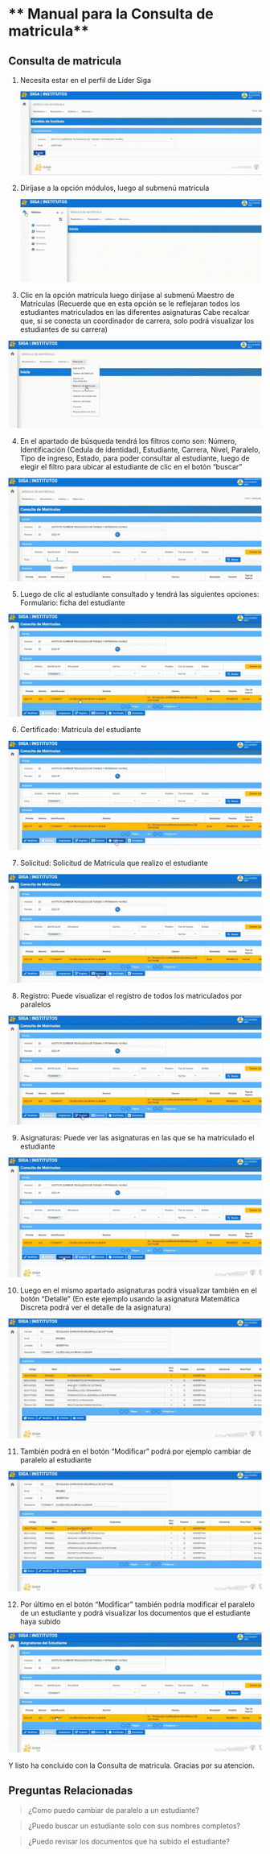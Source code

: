 # ** Manual para la Consulta de matricula**

## **Consulta de matricula**

1. Necesita estar en el perfil de Líder Siga 

   ![CdM1.gif](CdM1.gif)

2. Diríjase a la opción módulos, luego al submenú matricula 

   ![CdM2.gif](CdM2.gif)
   
3. Clic en la opción matricula luego diríjase al submenú Maestro de Matrículas (Recuerde que en esta opción se le reflejaran todos los estudiantes matriculados en las diferentes asignaturas Cabe recalcar que, si se conecta un coordinador de carrera, solo podrá visualizar los estudiantes de su carrera)

  ![CdM3.gif](CdM3.gif)

4. En el apartado de búsqueda tendrá los filtros como son: Número, Identificación (Cedula de identidad), Estudiante, Carrera, Nivel, Paralelo, Tipo de ingreso, Estado, para poder consultar al estudiante, luego de elegir el filtro para ubicar al estudiante de clic en el botón “buscar”

  ![CdM4.gif](CdM4.gif)

5. Luego de clic al estudiante consultado y tendrá las siguientes opciones:
Formulario: ficha del estudiante

  ![CdM5.gif](CdM5.gif)
  
6. Certificado: Matricula del estudiante

  ![Cdm6.gif](Cdm6.gif)

7. Solicitud: Solicitud de Matricula que realizo el estudiante 

  ![CdM7.gif](CdM7.gif)

8. Registro: Puede visualizar el registro de todos los matriculados por paralelos

  ![CdM8.gif](CdM8.gif)

9. Asignaturas: Puede ver las asignaturas en las que se ha matriculado el estudiante 

  ![Cdm9.gif](Cdm9.gif)

10. Luego en el mismo apartado asignaturas podrá visualizar también en el botón “Detalle” (En este ejemplo usando la asignatura Matemática Discreta podrá ver el detalle de la asignatura)

  ![CdM10.gif](CdM10.gif)

11. También podrá en el botón “Modificar” podrá por ejemplo cambiar de paralelo al estudiante 

  ![CdM11.gif](CdM11.gif)

12. Por último en el botón “Modificar” también podría modificar el paralelo de un estudiante y podrá visualizar los documentos que el estudiante haya subido 

![CdM12.gif](CdM12.gif)

Y listo ha concluido con la Consulta de matricula.
Gracias por su atencion.

## **Preguntas Relacionadas**

> ¿Como puedo cambiar de paralelo a un estudiante?

> ¿Puedo buscar un estudiante solo con sus nombres completos?

> ¿Puedo revisar los documentos que ha subido el estudiante?

  
  

  



    
   